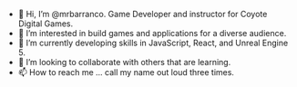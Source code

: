 - 👋 Hi, I’m @mrbarranco. Game Developer and instructor for Coyote Digital Games.
- 👀 I’m interested in build games and applications for a diverse audience.
- 🌱 I’m currently developing skills in JavaScript, React, and Unreal Engine 5.
- 💞️ I’m looking to collaborate with others that are learning.
- 📫 How to reach me ... call my name out loud three times.
